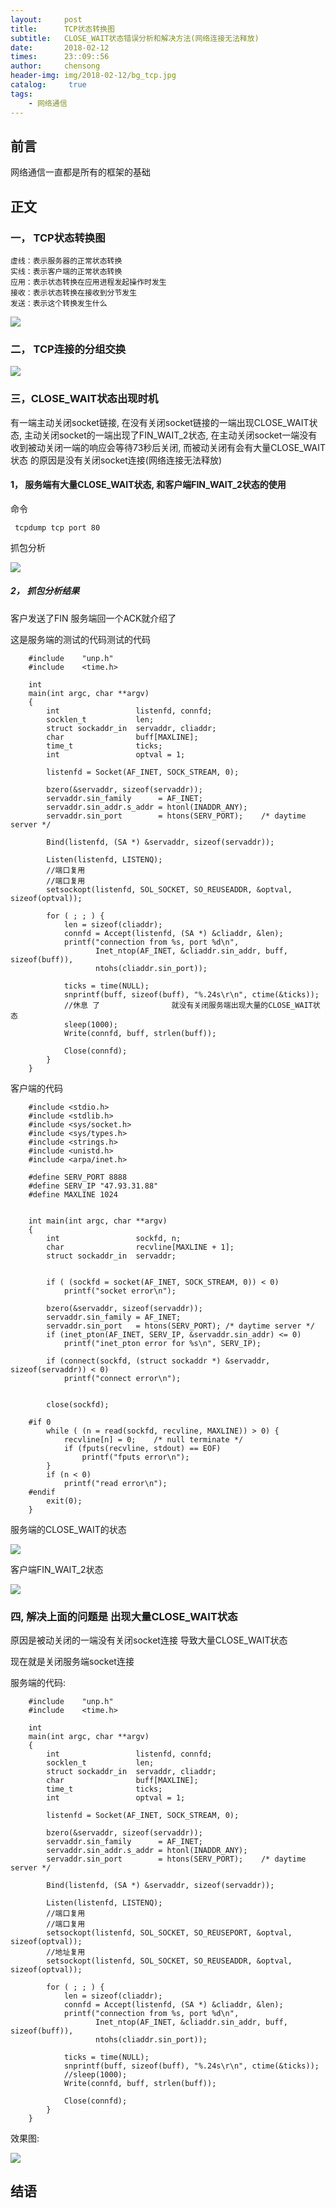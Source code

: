 ```yaml
---
layout:     post
title:      TCP状态转换图
subtitle:   CLOSE_WAIT状态错误分析和解决方法(网络连接无法释放)
date:       2018-02-12
times:      23::09::56
author:     chensong
header-img: img/2018-02-12/bg_tcp.jpg
catalog: 	 true
tags:
    - 网络通信
---
```


## 前言

网络通信一直都是所有的框架的基础

## 正文


### 一， TCP状态转换图

```
虚线：表示服务器的正常状态转换
实线：表示客户端的正常状态转换
应用：表示状态转换在应用进程发起操作时发生
接收：表示状态转换在接收到分节发生
发送：表示这个转换发生什么
```

![](https://github.com/chensongpoixs/chensongpoixs.github.io/blob/master/img/2018-02-12/TCP_state_transition_diagram.png?raw=true)

### 二， TCP连接的分组交换


![](https://github.com/chensongpoixs/chensongpoixs.github.io/blob/master/img/2018-02-12/Packet_switching_over_TCP_connections.png?raw=true)
###  三，CLOSE_WAIT状态出现时机

有一端主动关闭socket链接, 在没有关闭socket链接的一端出现CLOSE_WAIT状态, 主动关闭socket的一端出现了FIN_WAIT_2状态, 在主动关闭socket一端没有收到被动关闭一端的响应会等待73秒后关闭, 而被动关闭有会有大量CLOSE_WAIT状态 的原因是没有关闭socket连接(网络连接无法释放)

#### 1， 服务端有大量CLOSE_WAIT状态, 和客户端FIN_WAIT_2状态的使用

命令

```
 tcpdump tcp port 80
```

抓包分析



![](https://github.com/chensongpoixs/chensongpoixs.github.io/blob/master/img/2018-02-12/tcpdump.png?raw=true)



#####  2， 抓包分析结果

客户发送了FIN 服务端回一个ACK就介绍了

这是服务端的测试的代码测试的代码  

```
	#include	"unp.h"
	#include	<time.h>
	
	int
	main(int argc, char **argv)
	{
		int					listenfd, connfd;
		socklen_t			len;
		struct sockaddr_in	servaddr, cliaddr;
		char				buff[MAXLINE];
		time_t				ticks;
		int 				optval = 1;
	
		listenfd = Socket(AF_INET, SOCK_STREAM, 0);
	
		bzero(&servaddr, sizeof(servaddr));
		servaddr.sin_family      = AF_INET;
		servaddr.sin_addr.s_addr = htonl(INADDR_ANY);
		servaddr.sin_port        = htons(SERV_PORT);	/* daytime server */
	
		Bind(listenfd, (SA *) &servaddr, sizeof(servaddr));
	
		Listen(listenfd, LISTENQ);
		//端口复用
		//端口复用
		setsockopt(listenfd, SOL_SOCKET, SO_REUSEADDR, &optval, sizeof(optval));
	
		for ( ; ; ) {
			len = sizeof(cliaddr);
			connfd = Accept(listenfd, (SA *) &cliaddr, &len);
			printf("connection from %s, port %d\n",
				   Inet_ntop(AF_INET, &cliaddr.sin_addr, buff, sizeof(buff)),
				   ntohs(cliaddr.sin_port));
	
	        ticks = time(NULL);
	        snprintf(buff, sizeof(buff), "%.24s\r\n", ctime(&ticks));
			//休息 了                就没有关闭服务端出现大量的CLOSE_WAIT状态
			sleep(1000);
	        Write(connfd, buff, strlen(buff));
	
			Close(connfd);
		}
	}
```

客户端的代码

```
	#include <stdio.h>
	#include <stdlib.h>
	#include <sys/socket.h>
	#include <sys/types.h>
	#include <strings.h>
	#include <unistd.h>
	#include <arpa/inet.h>
	
	#define SERV_PORT 8888
	#define SERV_IP "47.93.31.88"
	#define MAXLINE 1024
	
	
	int main(int argc, char **argv)
	{
		int					sockfd, n;
		char				recvline[MAXLINE + 1];
		struct sockaddr_in	servaddr;
	
	
		if ( (sockfd = socket(AF_INET, SOCK_STREAM, 0)) < 0)
			printf("socket error\n");
	
		bzero(&servaddr, sizeof(servaddr));
		servaddr.sin_family = AF_INET;
		servaddr.sin_port   = htons(SERV_PORT);	/* daytime server */
		if (inet_pton(AF_INET, SERV_IP, &servaddr.sin_addr) <= 0)
			printf("inet_pton error for %s\n", SERV_IP);
	
		if (connect(sockfd, (struct sockaddr *) &servaddr, sizeof(servaddr)) < 0)
			printf("connect error\n");
	
		
		close(sockfd);
	
	#if 0
		while ( (n = read(sockfd, recvline, MAXLINE)) > 0) {
			recvline[n] = 0;	/* null terminate */
			if (fputs(recvline, stdout) == EOF)
				printf("fputs error\n");
		}
		if (n < 0)
			printf("read error\n");
	#endif 
		exit(0);
	}
```




服务端的CLOSE_WAIT的状态

![](https://github.com/chensongpoixs/chensongpoixs.github.io/blob/master/img/2018-02-12/server_CLOSE_WAIT_status.png?raw=true)

客户端FIN_WAIT_2状态

![](https://github.com/chensongpoixs/chensongpoixs.github.io/blob/master/img/2018-02-12/client_FIN_WAIT_2_status.png?raw=true)


### 四, 解决上面的问题是 出现大量CLOSE_WAIT状态 

原因是被动关闭的一端没有关闭socket连接 导致大量CLOSE_WAIT状态

现在就是关闭服务端socket连接

服务端的代码:

```
	#include	"unp.h"
	#include	<time.h>
	
	int
	main(int argc, char **argv)
	{
		int					listenfd, connfd;
		socklen_t			len;
		struct sockaddr_in	servaddr, cliaddr;
		char				buff[MAXLINE];
		time_t				ticks;
		int 				optval = 1;
	
		listenfd = Socket(AF_INET, SOCK_STREAM, 0);
	
		bzero(&servaddr, sizeof(servaddr));
		servaddr.sin_family      = AF_INET;
		servaddr.sin_addr.s_addr = htonl(INADDR_ANY);
		servaddr.sin_port        = htons(SERV_PORT);	/* daytime server */
	
		Bind(listenfd, (SA *) &servaddr, sizeof(servaddr));
	
		Listen(listenfd, LISTENQ);
		//端口复用
		//端口复用
		setsockopt(listenfd, SOL_SOCKET, SO_REUSEPORT, &optval, sizeof(optval));
		//地址复用
		setsockopt(listenfd, SOL_SOCKET, SO_REUSEADDR, &optval, sizeof(optval));
	
		for ( ; ; ) {
			len = sizeof(cliaddr);
			connfd = Accept(listenfd, (SA *) &cliaddr, &len);
			printf("connection from %s, port %d\n",
				   Inet_ntop(AF_INET, &cliaddr.sin_addr, buff, sizeof(buff)),
				   ntohs(cliaddr.sin_port));
	
	        ticks = time(NULL);
	        snprintf(buff, sizeof(buff), "%.24s\r\n", ctime(&ticks));
			//sleep(1000);
	        Write(connfd, buff, strlen(buff));
	
			Close(connfd);
		}
	}
```
	
效果图:


![](https://github.com/chensongpoixs/chensongpoixs.github.io/blob/master/img/2018-02-12/sucuss.png?raw=true)


## 结语
